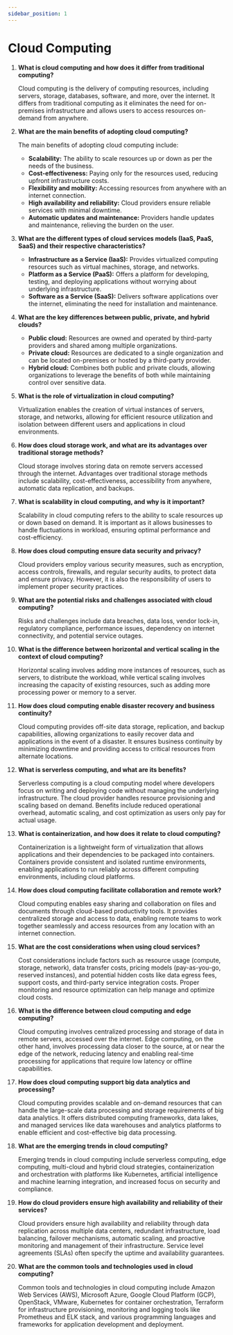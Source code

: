 ```yaml
---
sidebar_position: 1
---
```


# Cloud Computing

1. **What is cloud computing and how does it differ from traditional computing?**
    
    Cloud computing is the delivery of computing resources, including servers, storage, databases, software, and more, over the internet. It differs from traditional computing as it eliminates the need for on-premises infrastructure and allows users to access resources on-demand from anywhere.
    
2. **What are the main benefits of adopting cloud computing?**
    
    The main benefits of adopting cloud computing include:
    
    - **Scalability:** The ability to scale resources up or down as per the needs of the business.
    - **Cost-effectiveness:** Paying only for the resources used, reducing upfront infrastructure costs.
    - **Flexibility and mobility:** Accessing resources from anywhere with an internet connection.
    - **High availability and reliability:** Cloud providers ensure reliable services with minimal downtime.
    - **Automatic updates and maintenance:** Providers handle updates and maintenance, relieving the burden on the user.

1. **What are the different types of cloud services models (IaaS, PaaS, SaaS) and their respective characteristics?**
    - **Infrastructure as a Service (IaaS):** Provides virtualized computing resources such as virtual machines, storage, and networks.
    - **Platform as a Service (PaaS):** Offers a platform for developing, testing, and deploying applications without worrying about underlying infrastructure.
    - **Software as a Service (SaaS):** Delivers software applications over the internet, eliminating the need for installation and maintenance.

1. **What are the key differences between public, private, and hybrid clouds?**
    - **Public cloud:** Resources are owned and operated by third-party providers and shared among multiple organizations.
    - **Private cloud:** Resources are dedicated to a single organization and can be located on-premises or hosted by a third-party provider.
    - **Hybrid cloud:** Combines both public and private clouds, allowing organizations to leverage the benefits of both while maintaining control over sensitive data.

1. **What is the role of virtualization in cloud computing?**
    
    Virtualization enables the creation of virtual instances of servers, storage, and networks, allowing for efficient resource utilization and isolation between different users and applications in cloud environments.
    

1. **How does cloud storage work, and what are its advantages over traditional storage methods?**
    
    Cloud storage involves storing data on remote servers accessed through the internet. Advantages over traditional storage methods include scalability, cost-effectiveness, accessibility from anywhere, automatic data replication, and backups.
    
2. **What is scalability in cloud computing, and why is it important?**
    
    Scalability in cloud computing refers to the ability to scale resources up or down based on demand. It is important as it allows businesses to handle fluctuations in workload, ensuring optimal performance and cost-efficiency.
    
3. **How does cloud computing ensure data security and privacy?**
    
    Cloud providers employ various security measures, such as encryption, access controls, firewalls, and regular security audits, to protect data and ensure privacy. However, it is also the responsibility of users to implement proper security practices.
    
4. **What are the potential risks and challenges associated with cloud computing?**
    
    Risks and challenges include data breaches, data loss, vendor lock-in, regulatory compliance, performance issues, dependency on internet connectivity, and potential service outages.
    
5. **What is the difference between horizontal and vertical scaling in the context of cloud computing?**
    
    Horizontal scaling involves adding more instances of resources, such as servers, to distribute the workload, while vertical scaling involves increasing the capacity of existing resources, such as adding more processing power or memory to a server.
    

1. **How does cloud computing enable disaster recovery and business continuity?**
    
    Cloud computing provides off-site data storage, replication, and backup capabilities, allowing organizations to easily recover data and applications in the event of a disaster. It ensures business continuity by minimizing downtime and providing access to critical resources from alternate locations.
    
2. **What is serverless computing, and what are its benefits?**
    
    Serverless computing is a cloud computing model where developers focus on writing and deploying code without managing the underlying infrastructure. The cloud provider handles resource provisioning and scaling based on demand. Benefits include reduced operational overhead, automatic scaling, and cost optimization as users only pay for actual usage.
    
3. **What is containerization, and how does it relate to cloud computing?**
    
    Containerization is a lightweight form of virtualization that allows applications and their dependencies to be packaged into containers. Containers provide consistent and isolated runtime environments, enabling applications to run reliably across different computing environments, including cloud platforms.
    
4. **How does cloud computing facilitate collaboration and remote work?**
    
    Cloud computing enables easy sharing and collaboration on files and documents through cloud-based productivity tools. It provides centralized storage and access to data, enabling remote teams to work together seamlessly and access resources from any location with an internet connection.
    
5. **What are the cost considerations when using cloud services?**
    
    Cost considerations include factors such as resource usage (compute, storage, network), data transfer costs, pricing models (pay-as-you-go, reserved instances), and potential hidden costs like data egress fees, support costs, and third-party service integration costs. Proper monitoring and resource optimization can help manage and optimize cloud costs.
    
6. **What is the difference between cloud computing and edge computing?**
    
    Cloud computing involves centralized processing and storage of data in remote servers, accessed over the internet. Edge computing, on the other hand, involves processing data closer to the source, at or near the edge of the network, reducing latency and enabling real-time processing for applications that require low latency or offline capabilities.
    
7. **How does cloud computing support big data analytics and processing?**
    
    Cloud computing provides scalable and on-demand resources that can handle the large-scale data processing and storage requirements of big data analytics. It offers distributed computing frameworks, data lakes, and managed services like data warehouses and analytics platforms to enable efficient and cost-effective big data processing.
    
8. **What are the emerging trends in cloud computing?**
    
    Emerging trends in cloud computing include serverless computing, edge computing, multi-cloud and hybrid cloud strategies, containerization and orchestration with platforms like Kubernetes, artificial intelligence and machine learning integration, and increased focus on security and compliance.
    
9. **How do cloud providers ensure high availability and reliability of their services?**
    
    Cloud providers ensure high availability and reliability through data replication across multiple data centers, redundant infrastructure, load balancing, failover mechanisms, automatic scaling, and proactive monitoring and management of their infrastructure. Service level agreements (SLAs) often specify the uptime and availability guarantees.
    
10. **What are the common tools and technologies used in cloud computing?**
    
    Common tools and technologies in cloud computing include Amazon Web Services (AWS), Microsoft Azure, Google Cloud Platform (GCP), OpenStack, VMware, Kubernetes for container orchestration, Terraform for infrastructure provisioning, monitoring and logging tools like Prometheus and ELK stack, and various programming languages and frameworks for application development and deployment.

